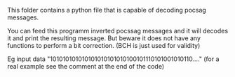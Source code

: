 This folder contains a python file that is capable of decoding pocsag messages.

You can feed this programm inverted pocssag messages and it will decodes it and
print the resulting message. But beware it does not have any functions 
to perform a bit correction. (BCH is just used for validity)

Eg input data "101010101010101010101010100101110101001010110...."
(for a real example see the comment at the end of the code)